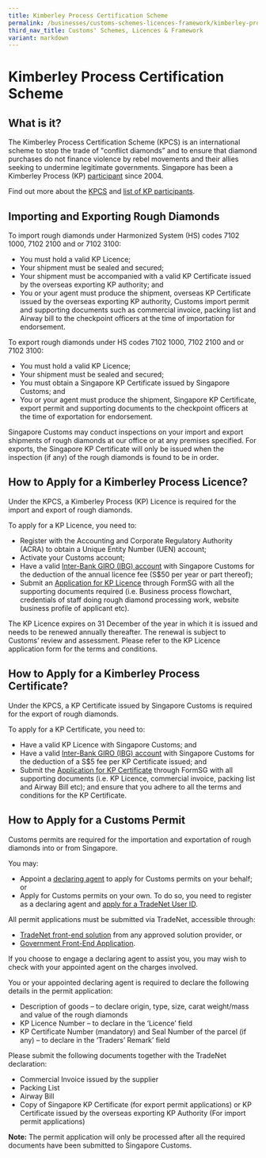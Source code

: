 ```yaml
---
title: Kimberley Process Certification Scheme
permalink: /businesses/customs-schemes-licences-framework/kimberley-process-certification-scheme/
third_nav_title: Customs' Schemes, Licences & Framework
variant: markdown
---
```

# Kimberley Process Certification Scheme

## What is it?

The Kimberley Process Certification Scheme (KPCS) is an international scheme to stop the trade of "conflict diamonds” and to ensure that diamond purchases do not finance violence by rebel movements and their allies seeking to undermine legitimate governments. Singapore has been a Kimberley Process (KP)  [participant](/files/businesses/cir072004.pdf)  since 2004.

Find out more about the [KPCS](https://www.kimberleyprocess.com/)  and [list of KP participants](https://www.kimberleyprocess.com/participants).

## Importing and Exporting Rough Diamonds

To import rough diamonds under Harmonized System (HS) codes 7102 1000, 7102 2100 and or 7102 3100:

-   You must hold a valid  KP Licence;
-   Your shipment must be sealed and secured;
-   Your shipment must be accompanied with a valid KP Certificate issued by the overseas exporting KP authority; and
-   You or your agent must produce the shipment, overseas KP Certificate issued by the overseas exporting KP authority, Customs import permit and supporting documents such as commercial invoice, packing list and Airway bill to the checkpoint officers at the time of importation for endorsement.

To export rough diamonds under HS codes 7102 1000, 7102 2100 and or 7102 3100:

-   You must hold a valid  KP Licence;
-   Your shipment must be sealed and secured;
-   You must obtain a  Singapore KP Certificate  issued by Singapore Customs; and
-   You or your agent must produce the shipment, Singapore KP Certificate, export permit and supporting documents to the checkpoint officers at the time of exportation for endorsement.

Singapore Customs may conduct inspections on your import and export shipments of rough diamonds at our office or at any premises specified. For exports, the Singapore KP Certificate will only be issued when the inspection (if any) of the rough diamonds is found to be in order.

## How to Apply for a Kimberley Process Licence?

Under the KPCS, a Kimberley Process (KP) Licence is required for the import and export of rough diamonds.

To apply for a KP Licence,  you need to:

-   Register with the Accounting and Corporate Regulatory Authority (ACRA) to obtain a Unique Entity Number (UEN) account;
-   Activate your Customs account;
-   Have a valid  [Inter-Bank GIRO (IBG) account](https://www.customs.gov.sg/businesses/new-traders-and-registration-services/registration-services/apply-for-inter-bank-giro/)  with Singapore Customs for the deduction of the annual licence fee (S$50 per year or part thereof);
-   Submit an [Application for KP Licence](https://www.customs.gov.sg/eservices/customs-forms-and-service-links/) through FormSG with all the supporting documents required (i.e. Business process flowchart, credentials of staff doing rough diamond processing work, website business profile of applicant etc).

The  KP Licence expires on 31 December of the year in which it is issued and needs to be renewed annually thereafter. The renewal is subject to Customs’ review and assessment. Please refer to the  KP Licence application form for the terms and conditions. 

## How to Apply for a Kimberley Process Certificate?

Under the KPCS, a KP Certificate issued by Singapore Customs is required for the export of rough diamonds.

To apply for a KP Certificate, you need to:

-   Have a valid KP Licence with Singapore Customs; and
-   Have a valid  [Inter-Bank GIRO (IBG) account](https://www.customs.gov.sg/businesses/new-traders-and-registration-services/registration-services/apply-for-inter-bank-giro/)  with Singapore Customs for the deduction of a S$5 fee per KP Certificate issued; and
-   Submit the  [Application for KP Certificate](/eservices/customs-forms-and-service-links)  through FormSG with all supporting documents (i.e. KP Licence, commercial invoice, packing list and Airway Bill etc); and ensure that you adhere to all the terms and conditions for the KP Certificate.

## How to Apply for a Customs Permit

Customs permits are required for the importation and exportation of rough diamonds into or from Singapore.

You may:

-   Appoint a  [declaring agent](/businesses/business-resources/directories-of-service-providers/list-of-local-forwarding-agents)  to apply for Customs permits on your behalf; or
-   Apply for Customs permits on your own. To do so, you need to register as a declaring agent and  [apply for a TradeNet User ID](/businesses/national-single-window/overview/what-you-need-to-know-about-tradenet).

All permit applications must be submitted via TradeNet, accessible through:

-   [TradeNet front-end solution](/businesses/national-single-window/overview/tradenet-solution-providers) from any approved solution provider, or
-   [Government Front-End Application](https://www.tradenet.gov.sg/tradenet/login.portal).

If you choose to engage a declaring agent to assist you, you may wish to check with your appointed agent on the charges involved.

You or your appointed declaring agent is required to declare the following details in the permit application:

-   Description of goods – to declare origin, type, size, carat weight/mass and value of the rough diamonds
-   KP Licence Number – to declare in the ‘Licence’ field
-   KP Certificate Number (mandatory) and Seal Number of the parcel (if any) – to declare in the ‘Traders’ Remark’ field

Please submit the following documents together with the TradeNet declaration:
-   Commercial Invoice issued by the supplier
-   Packing List
-   Airway Bill
-   Copy of Singapore KP Certificate (for export permit applications) or KP Certificate issued by the overseas exporting KP Authority (For import permit applications)

**Note:** The permit application will only be processed after all the required documents have been submitted to Singapore Customs.